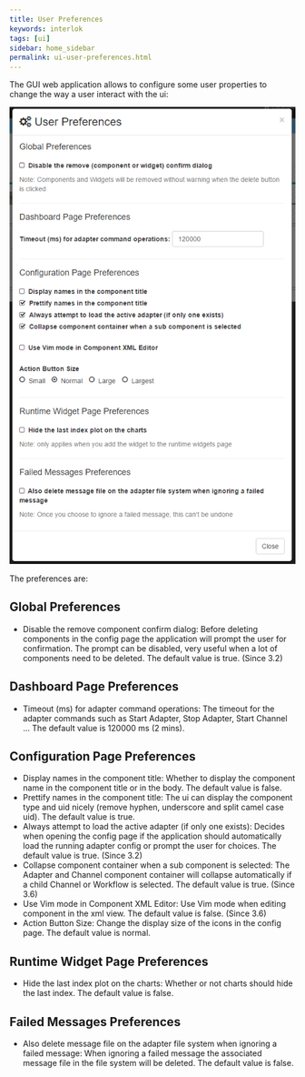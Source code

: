 ```yaml
---
title: User Preferences
keywords: interlok
tags: [ui]
sidebar: home_sidebar
permalink: ui-user-preferences.html
---
```


The GUI web application allows to configure some user properties to change the way a user interact with the ui:

![User Preferences](./images/ui-user-guide/user-preferences.png)

The preferences are:

## Global Preferences ##
- Disable the remove component confirm dialog: Before deleting components in the config page the application will prompt the user for confirmation. The prompt can be disabled, very useful when a lot of components need to be deleted. The default value is true. (Since 3.2)

## Dashboard Page Preferences ##
 - Timeout (ms) for adapter command operations: The timeout for the adapter commands such as Start Adapter, Stop Adapter, Start Channel ... The default value is 120000 ms (2 mins).

## Configuration Page Preferences ##
 - Display names in the component title: Whether to display the component name in the component title or in the body. The default value is false.
 - Prettify names in the component title: The ui can display the component type and uid nicely (remove hyphen, underscore and split camel case uid). The default value is true.
 - Always attempt to load the active adapter (if only one exists): Decides when opening the config page if the application should automatically load the running adapter config or prompt the user for choices. The default value is true. (Since 3.2)
 - Collapse component container when a sub component is selected: The Adapter and Channel component container will collapse automatically if a child Channel or Workflow is selected. The default value is true. (Since 3.6)
 - Use Vim mode in Component XML Editor: Use Vim mode when editing component in the xml view. The default value is false. (Since 3.6)
 - Action Button Size: Change the display size of the icons in the config page. The default value is normal.

## Runtime Widget Page Preferences ##
 - Hide the last index plot on the charts: Whether or not charts should hide the last index. The default value is false.
 
## Failed Messages Preferences ##
 - Also delete message file on the adapter file system when ignoring a failed message: When ignoring a failed message the associated message file in the file system will be deleted. The default value is false.